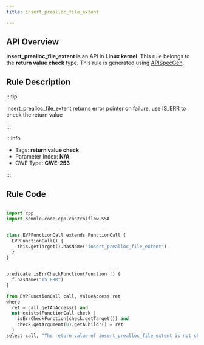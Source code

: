 ```yaml
---
title: insert_prealloc_file_extent

---
```



## API Overview
**insert_prealloc_file_extent** is an API in **Linux kernel**. This rule belongs to the **return value check** type. This rule is generated using [APISpecGen](../../tools/APISpecGen).
## Rule Description

:::tip

insert_prealloc_file_extent returns error pointer on failure, use IS_ERR to check the return value

:::

:::info

- Tags: **return value check**
- Parameter Index: **N/A**
- CWE Type: **CWE-253**

:::

## Rule Code
```python

import cpp
import semmle.code.cpp.controlflow.SSA


class EVPFunctionCall extends FunctionCall {
  EVPFunctionCall() {
    this.getTarget().hasName("insert_prealloc_file_extent")
  }
}


predicate isErrCheckFunction(Function f) {
  f.hasName("IS_ERR") 
}

from EVPFunctionCall call, ValueAccess ret
where
  ret = call.getAnAccess() and
  not exists(FunctionCall check |
    isErrCheckFunction(check.getTarget()) and
    check.getArgument(0).getAChild*() = ret
  )
select call, "The return value of insert_prealloc_file_extent is not checked with IS_ERR."
    
```